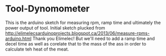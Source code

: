 # Tool-Dynomometer
This is the arduino sketch for measuring rpm, ramp time and ultimately the power output of tool. 
Initial sketch plucked from http://elimelecsarduinoprojects.blogspot.ca/2013/06/measure-rpms-arduino.html
Thank you Elimelec!
But we'll need to add a  ramp time and decel time as well as corelate that to the mass of the ass in order to calculate teh heat
of the meat.
